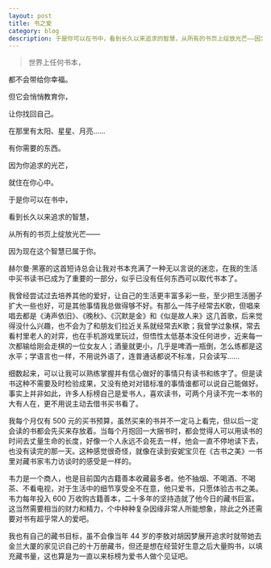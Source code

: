 ```yaml
---
layout: post
title: 书之爱
category: blog
description: 于是你可以在书中，看到长久以来追求的智慧，从所有的书页上绽放光芒——因为现在这个智慧已属于你。
---
```


>世界上任何书本，
>
都不会带给你幸福。
>
但它会悄悄教育你，
>
让你找回自己。
>
>
在那里有太阳、星星、月亮……
>
有你需要的东西。
>
因为你追求的光芒，
>
就住在你心中。
>
>
于是你可以在书中，
>
看到长久以来追求的智慧，
>
从所有的书页上绽放光芒——
>
因为现在这个智慧已属于你。

赫尔曼·黑塞的这首短诗总会让我对书本充满了一种无以言说的迷恋，在我的生活中买书读书已成为了重要的一部分，似乎已没有任何东西可以取代书本了。

我曾经尝试过去培养其他的爱好，让自己的生活更丰富多彩一些，至少把生活圈子扩大一些也好，可是其他事情我总做得够不好。有那么一阵子经常去K歌，但唱来唱去都是《涛声依旧》、《晚秋》、《沉默是金》和《似是故人来》这几首歌，后来觉得没什么兴趣，也不会为了和朋友们拉近关系就经常去K歌；我曾学过象棋，常去看村里老人的对弈，也在手机游戏里玩过，但悟性太低基本没任何进步，近来每一次都输给刚会走棋的一位女友人；酒量就更小，几乎是啤酒一瓶倒，怎么练都是这水平；学语言也一样，不用说外语了，连普通话都说不标准，只会读写……

细数起来，可以让我可以熟练掌握并有信心做好的事情只有读书和练字了。但是读书这种不需要及时检验成果，又没有绝对对错标准的事情谁都可以说自己能做好。事实上并非如此，许多人标榜自己是爱书人，喜欢读书，可两个月读不完一本书的大有人在，更不用说主动去借书买书看了。

我每个月仅有 500 元的买书预算，虽然买来的书并不一定马上看完，但以后一定会读的书都会先买来存放着。当每个月抱回一大捆书时，都会觉得人可以用读书的时间去丈量生命的长度，好像一个人永远不会死去一样，他会一直不停地读下去，也没有读完的那一天。这种感觉很奇怪，就像在读到安妮宝贝在《古书之美》一书里对藏书家韦力访谈时的感受是一样的。

韦力是一个商人，也是目前国内古籍善本收藏最多者。他不抽烟、不喝酒、不喝茶、不看电视，对于生活中的细节享受全不在意，他只爱书，只愿体验古书之美。韦力每年投入 600 万收购古籍善本，二十多年的坚持造就了他今日的藏书巨富。这当然需要相当的财力和精力，个中种种复杂因缘非常人所能想象，除此之外还需要对书有超乎常人的爱吧。

我也有自己的藏书目标，虽不会像当年 44 岁的李敖对胡因梦展开追求时就带她去金兰大厦的家见识自己的十万册藏书，但还是想在经营好生意之后大量购书，以填充藏书量，这也算是为一直以来标榜为爱书人做个见证吧。
